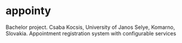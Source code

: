 # appointy
Bachelor project. Csaba Kocsis, University of Janos Selye, Komarno, Slovakia. Appointment registration system with configurable services

